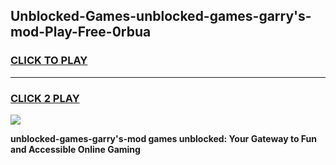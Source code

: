 
## Unblocked-Games-unblocked-games-garry's-mod-Play-Free-0rbua
<h3>
<a href="https://premium76.site?title=unblocked-games-garry's-mod&ref=10A">CLICK TO PLAY</a></h3>
<hr>

<h3>
<a href="https://premium76.site?title=unblocked-games-garry's-mod&ref=10A">CLICK 2 PLAY</a>
  
</h3>

<a href="https://premium76.site?title=unblocked-games-garry's-mod&ref=10A"><img src="https://clearcache.store/games.png"></a>


**unblocked-games-garry's-mod games unblocked: Your Gateway to Fun and Accessible Online Gaming**
